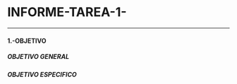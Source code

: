 # INFORME-TAREA-1-
----------------
#### 1.-OBJETIVO
##### OBJETIVO GENERAL
##### OBJETIVO ESPECIFICO
